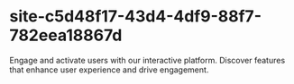 # site-c5d48f17-43d4-4df9-88f7-782eea18867d
Engage and activate users with our interactive platform. Discover features that enhance user experience and drive engagement.
